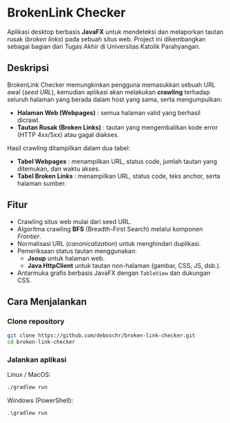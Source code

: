 # BrokenLink Checker

Aplikasi desktop berbasis **JavaFX** untuk mendeteksi dan melaporkan tautan rusak (*broken links*) pada sebuah situs web. Project ini dikembangkan sebagai bagian dari Tugas Akhir di Universitas Katolik Parahyangan.

## Deskripsi
BrokenLink Checker memungkinkan pengguna memasukkan sebuah URL awal (*seed URL*), kemudian aplikasi akan melakukan **crawling** terhadap seluruh halaman yang berada dalam host yang sama, serta mengumpulkan:

- **Halaman Web (Webpages)** : semua halaman valid yang berhasil dicrawl.
- **Tautan Rusak (Broken Links)** : tautan yang mengembalikan kode error (HTTP 4xx/5xx) atau gagal diakses.

Hasil crawling ditampilkan dalam dua tabel:
- **Tabel Webpages** : menampilkan URL, status code, jumlah tautan yang ditemukan, dan waktu akses.
- **Tabel Broken Links** : menampilkan URL, status code, teks anchor, serta halaman sumber.

## Fitur
- Crawling situs web mulai dari seed URL.
- Algoritma crawling **BFS** (Breadth-First Search) melalui komponen *Frontier*.
- Normalisasi URL (*canonicalization*) untuk menghindari duplikasi.
- Pemeriksaan status tautan menggunakan:
    - **Jsoup** untuk halaman web.
    - **Java HttpClient** untuk tautan non-halaman (gambar, CSS, JS, dsb.).
- Antarmuka grafis berbasis JavaFX dengan `TableView` dan dukungan CSS.


## Cara Menjalankan

### Clone repository
```bash
git clone https://github.com/deboschr/broken-link-checker.git
cd broken-link-checker
```

### Jalankan aplikasi
Linux / MacOS:
```bash
./gradlew run
```

Windows (PowerShell):
```powershell
.\gradlew run
```